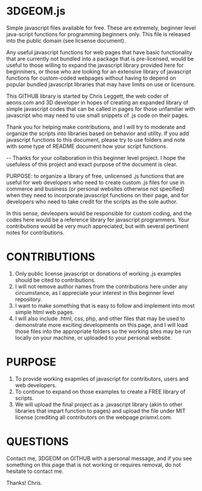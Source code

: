 3DGEOM.js
=========

Simple javascript files available for free.  These are extremely, beginner level java-script functions for programming beginners only.  This file is released into the public domain (see licsense document).  

Any useful javascript functions for web pages that have basic functionality that are currently not bundled into a package that is pre-licensed, would be useful to those willing to expand the javascript library provided here for beginniners, or those who are looking for an extensive library of javascript functions for custom-coded webpages without having to depend on popular bundled javascript libraries that may have limits on use or licensure.  

This GITHUB library is started by Chris Leggett, the web coder of aeons.com and 3D developer in hopes of creating an expanded library of simple javascript codes that can be called in pages for those unfamiliar with javascript who may need to use small snippets of .js code on their pages.  

Thank you for helping make contributions, and I will try to moderate and organize the scripts into libraries based on behavior and utility.  If you add javascript functions to this document, please try to use folders and note with some type of README document how your script functions. 

-- Thanks for your collaboration in this beginner level project.  I hope the usefuless of this project and exact purpose of the document is clear.

PURPOSE: to organize a library of free, unlicensed .js functions that are useful for web developers who need to create custom .js files for use in commerce and business (or personal websites otherwise not specified) when they need to incorporate javascript functions on their page, and for developers who need to take credit for the scripts as the sole author. 

In this sense, devleopers would be responsible for custom coding, and the codes here would be a reference library for javascript programmers.  Your contributions would be very much appreciated, but with several pertinent notes for contributions.

CONTRIBUTIONS
=============

1. Only public license javascript or donations of working .js examples should be cited to contributions. 
2. I will not remove author names from the contributions here under any circumstance, as I appreciate your interest in this beginner level repository. 
3. I want to make something that is easy to follow and implement into most simple html web pages. 
4. I will also include .html, css, php, and other files that may be used to demonstrate more exciting developments on this page, and I will load those files into the appropriate folders so the working sites may be run locally on your machine, or uploaded to your personal website. 


PURPOSE
=======

1. To provide working exapmles of javascript for contributors, users and web developers. 
2. To continue to expand on those examples to create a FREE library of scripts. 
3. We will upload the final project as a .javascript library (akin to other libraries that impart function to pages) and upload the file under MIT license (crediting all contributors on the webpage prismxl.com.  


QUESTIONS
=========
Contact me, 3DGEOM on GITHUB with a personal message, and if you see something on this page that is not working or requires removal, do not hesitate to contact me. 

Thanks!
Chris.
